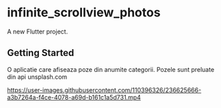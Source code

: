 # infinite_scrollview_photos

A new Flutter project.

## Getting Started

O aplicatie care afiseaza poze din anumite categorii.
Pozele sunt preluate din api unsplash.com



https://user-images.githubusercontent.com/110396326/236625666-a3b7264a-f4ce-4078-a69d-b161c1a5d731.mp4

